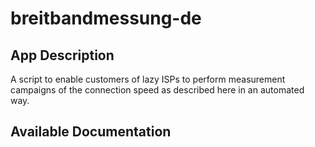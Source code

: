 # breitbandmessung-de

## App Description

A script to enable customers of lazy ISPs to perform measurement campaigns of the connection speed as described here in an automated way.

## Available Documentation

